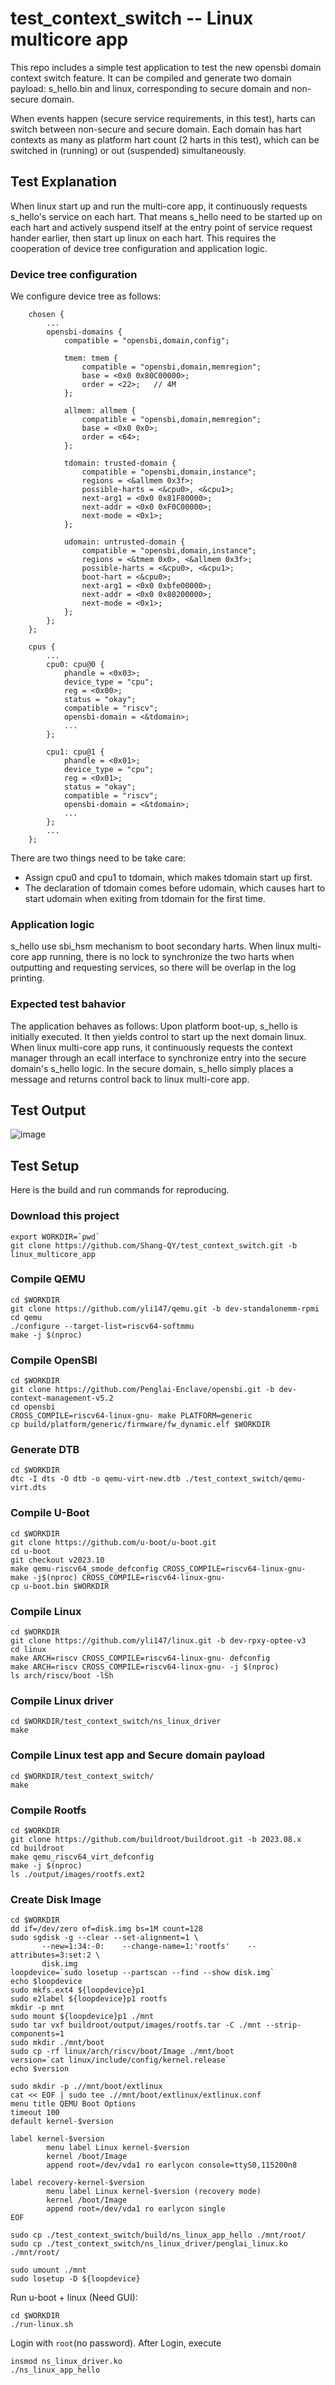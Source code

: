 # test_context_switch -- Linux multicore app

This repo includes a simple test application to test the new opensbi domain
context switch feature. It can be compiled and generate two domain payload:
s_hello.bin and linux, corresponding to secure domain and non-secure
domain.

When events happen (secure service requirements, in this test), harts can
switch between non-secure and secure domain. Each domain has hart contexts
as many as platform hart count (2 harts in this test), which can be switched
in (running) or out (suspended) simultaneously.

## Test Explanation

When linux start up and run the multi-core app, it continuously requests s_hello's service on each
hart. That means s_hello need to be started up on each hart and actively
suspend itself at the entry point of service request hander earlier, then
start up linux on each hart. This requires the cooperation of device tree
configuration and application logic.

### Device tree configuration

We configure device tree as follows:

```
	chosen {
		...
		opensbi-domains {
			compatible = "opensbi,domain,config";

			tmem: tmem {
				compatible = "opensbi,domain,memregion";
				base = <0x0 0x80C00000>;
				order = <22>;   // 4M
			};

			allmem: allmem {
				compatible = "opensbi,domain,memregion";
				base = <0x0 0x0>;
				order = <64>;
			};

			tdomain: trusted-domain {
				compatible = "opensbi,domain,instance";
				regions = <&allmem 0x3f>;
				possible-harts = <&cpu0>, <&cpu1>;
				next-arg1 = <0x0 0x81F80000>;
				next-addr = <0x0 0xF0C00000>;
				next-mode = <0x1>;
			};

			udomain: untrusted-domain {
				compatible = "opensbi,domain,instance";
				regions = <&tmem 0x0>, <&allmem 0x3f>;
				possible-harts = <&cpu0>, <&cpu1>;
                boot-hart = <&cpu0>;
				next-arg1 = <0x0 0xbfe00000>;
				next-addr = <0x0 0x80200000>;
				next-mode = <0x1>;
			};
		};
	};

	cpus {
        ...
		cpu0: cpu@0 {
			phandle = <0x03>;
			device_type = "cpu";
			reg = <0x00>;
			status = "okay";
			compatible = "riscv";
			opensbi-domain = <&tdomain>;
            ...
		};

		cpu1: cpu@1 {
			phandle = <0x01>;
			device_type = "cpu";
			reg = <0x01>;
			status = "okay";
			compatible = "riscv";
			opensbi-domain = <&tdomain>;
            ...
		};
        ...
    };
```

There are two things need to be take care:
- Assign cpu0 and cpu1 to tdomain, which makes tdomain start up first.
- The declaration of tdomain comes before udomain, which causes hart to start udomain when exiting from tdomain for the first time.

### Application logic

s_hello use sbi_hsm mechanism to boot secondary harts.
When linux multi-core app running, there is no lock to synchronize the two harts when outputting and requesting services, so there will be overlap in the log printing.

### Expected test bahavior

The application behaves as follows: Upon platform boot-up, s_hello is
initially executed. It then yields control to start up the next domain
linux. When linux multi-core app runs, it continuously requests the context manager
through an ecall interface to synchronize entry into the secure domain's
s_hello logic. In the secure domain, s_hello simply places a message and
returns control back to linux multi-core app.

## Test Output

![image](https://github.com/Shang-QY/test_context_switch/assets/55442231/b91221f6-1c17-43bf-a173-30c6da3a4f80)

## Test Setup

Here is the build and run commands for reproducing.

### Download this project
```
export WORKDIR=`pwd`
git clone https://github.com/Shang-QY/test_context_switch.git -b linux_multicore_app
```

### Compile QEMU
```
cd $WORKDIR
git clone https://github.com/yli147/qemu.git -b dev-standalonemm-rpmi
cd qemu
./configure --target-list=riscv64-softmmu
make -j $(nproc)
```

### Compile OpenSBI
```
cd $WORKDIR
git clone https://github.com/Penglai-Enclave/opensbi.git -b dev-context-management-v5.2
cd opensbi
CROSS_COMPILE=riscv64-linux-gnu- make PLATFORM=generic
cp build/platform/generic/firmware/fw_dynamic.elf $WORKDIR
```

### Generate DTB
```
cd $WORKDIR
dtc -I dts -O dtb -o qemu-virt-new.dtb ./test_context_switch/qemu-virt.dts
```

### Compile U-Boot
```
cd $WORKDIR
git clone https://github.com/u-boot/u-boot.git
cd u-boot
git checkout v2023.10
make qemu-riscv64_smode_defconfig CROSS_COMPILE=riscv64-linux-gnu-
make -j$(nproc) CROSS_COMPILE=riscv64-linux-gnu-
cp u-boot.bin $WORKDIR
```

### Compile Linux
```
cd $WORKDIR
git clone https://github.com/yli147/linux.git -b dev-rpxy-optee-v3
cd linux
make ARCH=riscv CROSS_COMPILE=riscv64-linux-gnu- defconfig
make ARCH=riscv CROSS_COMPILE=riscv64-linux-gnu- -j $(nproc)
ls arch/riscv/boot -lSh
```

### Compile Linux driver
```
cd $WORKDIR/test_context_switch/ns_linux_driver
make
```

### Compile Linux test app and Secure domain payload
```
cd $WORKDIR/test_context_switch/
make
```

### Compile Rootfs
```
cd $WORKDIR
git clone https://github.com/buildroot/buildroot.git -b 2023.08.x
cd buildroot
make qemu_riscv64_virt_defconfig
make -j $(nproc)
ls ./output/images/rootfs.ext2
```

### Create Disk Image
```
cd $WORKDIR
dd if=/dev/zero of=disk.img bs=1M count=128
sudo sgdisk -g --clear --set-alignment=1 \
       --new=1:34:-0:    --change-name=1:'rootfs'    --attributes=3:set:2 \
	   disk.img
loopdevice=`sudo losetup --partscan --find --show disk.img`
echo $loopdevice
sudo mkfs.ext4 ${loopdevice}p1
sudo e2label ${loopdevice}p1 rootfs
mkdir -p mnt
sudo mount ${loopdevice}p1 ./mnt
sudo tar vxf buildroot/output/images/rootfs.tar -C ./mnt --strip-components=1
sudo mkdir ./mnt/boot
sudo cp -rf linux/arch/riscv/boot/Image ./mnt/boot
version=`cat linux/include/config/kernel.release`
echo $version

sudo mkdir -p .//mnt/boot/extlinux
cat << EOF | sudo tee .//mnt/boot/extlinux/extlinux.conf
menu title QEMU Boot Options
timeout 100
default kernel-$version

label kernel-$version
        menu label Linux kernel-$version
        kernel /boot/Image
        append root=/dev/vda1 ro earlycon console=ttyS0,115200n8

label recovery-kernel-$version
        menu label Linux kernel-$version (recovery mode)
        kernel /boot/Image
        append root=/dev/vda1 ro earlycon single
EOF

sudo cp ./test_context_switch/build/ns_linux_app_hello ./mnt/root/
sudo cp ./test_context_switch/ns_linux_driver/penglai_linux.ko ./mnt/root/

sudo umount ./mnt
sudo losetup -D ${loopdevice}
```

Run u-boot + linux (Need GUI):
```
cd $WORKDIR
./run-linux.sh
```

Login with `root`(no password). After Login, execute 
```
insmod ns_linux_driver.ko
./ns_linux_app_hello
```
